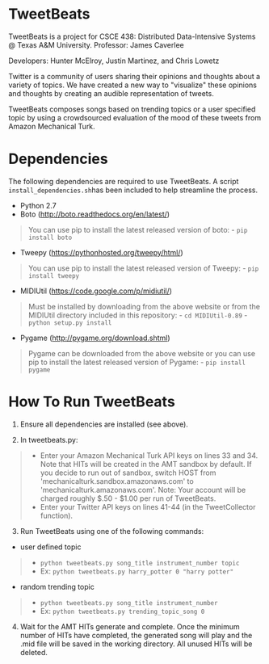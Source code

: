 TweetBeats
============

TweetBeats is a project for CSCE 438: Distributed Data-Intensive Systems @ Texas A&M University. Professor: James Caverlee

Developers: Hunter McElroy, Justin Martinez, and Chris Lowetz

Twitter is a community of users sharing their opinions and thoughts about a
variety of topics. We have created a new way to "visualize" these opinions and
thoughts by creating an audible representation of tweets.

TweetBeats composes songs based on trending topics or a user specified topic
by using a crowdsourced evaluation of the mood of these tweets from Amazon Mechanical Turk. 

Dependencies
============

The following dependencies are required to use TweetBeats. A script `install_dependencies.sh`has been included to help streamline the process.

- Python 2.7
- Boto (http://boto.readthedocs.org/en/latest/)
> You can use pip to install the latest released version of boto:
	- `pip install boto`

- Tweepy (https://pythonhosted.org/tweepy/html/)
> You can use pip to install the latest released version of Tweepy:
	- `pip install tweepy`

- MIDIUtil (https://code.google.com/p/midiutil/)
> Must be installed by downloading from the above website or from the MIDIUtil directory included in this repository:
	- `cd MIDIUtil-0.89`
	- `python setup.py install`

- Pygame (http://pygame.org/download.shtml)
> Pygame can be downloaded from the above website or you can use pip to install the latest released version of Pygame:
	- `pip install pygame`
	
How To Run TweetBeats
============

1) Ensure all dependencies are installed (see above).

2) In tweetbeats.py:
> - Enter your Amazon Mechanical Turk API keys on lines 33 and 34. Note that HITs will be created in the AMT sandbox by default. If you decide to run out of sandbox, switch HOST from 'mechanicalturk.sandbox.amazonaws.com' to 'mechanicalturk.amazonaws.com'. Note: Your account will be charged roughly $.50 - $1.00 per run of TweetBeats.
> - Enter your Twitter API keys on lines 41-44 (in the TweetCollector function).

3) Run TweetBeats using one of the following commands:

- user defined topic
>	- `python tweetbeats.py song_title instrument_number topic`
>	- Ex: `python tweetbeats.py harry_potter 0 "harry potter"`

- random trending topic
>	- `python tweetbeats.py song_title instrument_number`
>	- Ex: `python tweetbeats.py trending_topic_song 0`

4) Wait for the AMT HITs generate and complete. Once the minimum number of HITs have completed, the generated song will play and the .mid file will be saved in the working directory. All unused HITs will be deleted.
